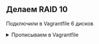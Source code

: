 ## Делаем RAID 10

Подключили в Vagrantfile 6 дисков

<details>
<summary>Прописываем в Vagrantfile</summary>
```
	:disks => {
		:sata1 => {
			:dfile => './sata1.vdi',
			:size => 250, # Megabytes
			:port => 1
		},
		:sata2 => {
                       :dfile => './sata2.vdi',
                       :size => 250, # Megabytes
			:port => 2
		},
                :sata3 => {
                       :dfile => './sata3.vdi',
                       :size => 250, # Megabytes
                       :port => 3
                },
                :sata4 => {
                       :dfile => './sata4.vdi',
                       :size => 250, # Megabytes
                       :port => 4
                },
                :sata5 => {
                       :dfile => './sata5.vdi',
                       :size => 250, # Megabytes
                       :port => 5
                },
                :sata6 => {
                       :dfile => './sata6.vdi',
                       :size => 250, # Megabytes
                       :port => 6
                }

	}
```
</details>

Устанавливаем необходимие утилиты
```
yum install -y mdadm smartmontools hdparm gdisk
```
Создаём RAID командой
```
mdadm --create --verbose /dev/md0 -l 10 -n 6 /dev/sdb /dev/sdc /dev/sdd /dev/sde /dev/sdf /dev/sdg
```
Создаём конфигурационный файл для массива
```
mkdir /etc/mdadm
touch /etc/mdadm/mdadm.conf
echo "DEVICE partitions" > /etc/mdadm/mdadm.conf
mdadm --detail --scan --verbose | awk '/ARRAY/ {print}' >> /etc/mdadm/mdadm.conf
```

## Ломаем и чиним RAID

Искусственно ломаем одно из блочных устройств командой (делаем под рутом)
```
mdadm /dev/md0 --fail /dev/sde
```
На выходе получили
```
mdadm: set /dev/sde faulty in /dev/md0
```
Проверяем
```
[root@otuslinux vagrant]# cat /proc/mdstat
Personalities : [raid10] 
md0 : active raid10 sdg[5] sdf[4] sde[3](F) sdd[2] sdc[1] sdb[0]
      761856 blocks super 1.2 512K chunks 2 near-copies [6/5] [UUU_UU]
      
unused devices: <none>
```
Видим диск, который зафейлился

Командой
```
mdadm -D /dev/md0
```
Видим
```
    Number   Major   Minor   RaidDevice State
       0       8       16        0      active sync set-A   /dev/sdb
       1       8       32        1      active sync set-B   /dev/sdc
       2       8       48        2      active sync set-A   /dev/sdd
       -       0        0        3      removed
       4       8       80        4      active sync set-A   /dev/sdf
       5       8       96        5      active sync set-B   /dev/sdg

       3       8       64        -      faulty   /dev/sde
```
Удаляем диск из массива
```
[root@otuslinux vagrant]# mdadm /dev/md0 --remove /dev/sde
mdadm: hot removed /dev/sde from /dev/md0
```
"Вставляем" новый диск
```
[root@otuslinux vagrant]# mdadm /dev/md0 --add /dev/sde
mdadm: added /dev/sde
```
Проверяем
```
[root@otuslinux vagrant]# cat /proc/mdstat
Personalities : [raid10] 
md0 : active raid10 sde[6] sdg[5] sdf[4] sdd[2] sdc[1] sdb[0]
      761856 blocks super 1.2 512K chunks 2 near-copies [6/6] [UUUUUU]
      
unused devices: <none>
```

## Создаём партиции

Изначально имеем:

```
[root@otuslinux vagrant]# df -hT
Filesystem     Type      Size  Used Avail Use% Mounted on
devtmpfs       devtmpfs  489M     0  489M   0% /dev
tmpfs          tmpfs     496M     0  496M   0% /dev/shm
tmpfs          tmpfs     496M  6.7M  489M   2% /run
tmpfs          tmpfs     496M     0  496M   0% /sys/fs/cgroup
/dev/sda1      xfs        40G  4.6G   36G  12% /
tmpfs          tmpfs     100M     0  100M   0% /run/user/1000
```

Создаём раздел GPT на RAID

```
parted -s /dev/md0 mklabel gpt
```

Создаём разделы

```
parted /dev/md0 mkpart primary ext4 0% 20%
parted /dev/md0 mkpart primary ext4 20% 40%
parted /dev/md0 mkpart primary ext4 40% 60%
parted /dev/md0 mkpart primary ext4 60% 80%
parted /dev/md0 mkpart primary ext4 80% 100%
```

Создаём на них файловую систему ext4
```
for i in $(seq 1 5); do sudo mkfs.ext4 /dev/md0p$i; done
```
И монитруем их по каталогам

```
mkdir -p /raid/part{1,2,3,4,5}
```
```
for i in $(seq 1 5); do mount /dev/md0p$i /raid/part$i; done
```

Получаем

```
[root@otuslinux vagrant]# df -hT
Filesystem     Type      Size  Used Avail Use% Mounted on
devtmpfs       devtmpfs  489M     0  489M   0% /dev
tmpfs          tmpfs     496M     0  496M   0% /dev/shm
tmpfs          tmpfs     496M  6.7M  489M   2% /run
tmpfs          tmpfs     496M     0  496M   0% /sys/fs/cgroup
/dev/sda1      xfs        40G  4.6G   36G  12% /
tmpfs          tmpfs     100M     0  100M   0% /run/user/1000
/dev/md0p1     ext4      139M  1.6M  127M   2% /raid/part1
/dev/md0p2     ext4      140M  1.6M  128M   2% /raid/part2
/dev/md0p3     ext4      142M  1.6M  130M   2% /raid/part3
/dev/md0p4     ext4      140M  1.6M  128M   2% /raid/part4
/dev/md0p5     ext4      139M  1.6M  127M   2% /raid/part5
```
